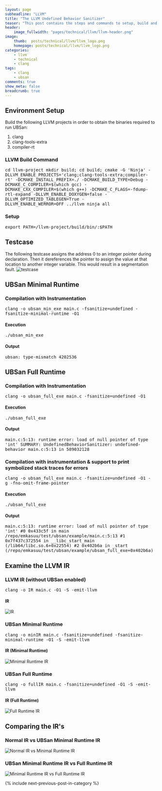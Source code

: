 ```yaml
---
layout: page
subheadline: "LLVM"
title: "The LLVM Undefined Behavior Sanitizer"
teaser: "This post contains the steps and commands to setup, build and run Undefined Behavior Sanitizer on a small C example. We also do a customary investigation into the LLVM IR generated for different UBSan instrumentations and compare them at a high level."
header:
    image_fullwidth: "pages/technical/llvm/llvm-header.png"
image:
    thumb:  posts/technical/llvm/llvm_logo.png
    homepage: posts/technical/llvm/llvm_logo.png
categories:
    - llvm
    - technical
    - clang
tags:
    - clang
    - ubsan
comments: true
show_meta: false
breadcrumb: true
---
```


## Environment Setup
Build the following LLVM projects in order to obtain the binaries required to run UBSan:
1. clang
2. clang-tools-extra
3. compiler-rt

### LLVM Build Command
<kbd>
cd llvm-project
mkdir build; cd build;
cmake -G 'Ninja' -DLLVM_ENABLE_PROJECTS='clang;clang-tools-extra;compiler-rt' -DCMAKE_INSTALL_PREFIX=./ -DCMAKE_BUILD_TYPE=Debug -DCMAKE_C_COMPILER=$(which gcc) -DCMAKE_CXX_COMPILER=$(which g++) -DCMAKE_C_FLAGS=-fdump-rtl-expand -DLLVM_ENABLE_DOXYGEN=false -DLLVM_OPTIMIZED_TABLEGEN=True -DLLVM_ENABLE_WERROR=OFF ../llvm
ninja all
</kbd>

### Setup
<kbd>
export PATH=<path_to_llvm_repo_dir>/llvm-project/build/bin/:$PATH        
</kbd> 

## Testcase
The following testcase assigns the address 0 to an integer pointer during declaration. Then it dereferences the pointer to assign the value at that location to another integer variable. This would result in a segmentation fault.
![testcase]({{site.urlimg}}posts\technical\llvm\ubsanIntro\testcase.PNG)

## UBSan Minimal Runtime
### Compilation with Instrumentation
<kbd>
clang -o ubsan_min_exe main.c -fsanitize=undefined -fsanitize-minimal-runtime -O1
</kbd>

#### Execution
<kbd>
./ubsan_min_exe
</kbd>

#### Output
<kbd>
	ubsan: type-mismatch
	4202536
</kbd>

## UBSan Full Runtime
### Compilation with Instrumentation
<kbd>
clang -o ubsan_full_exe main.c -fsanitize=undefined -O1
</kbd>

#### Execution
<kbd>
./ubsan_full_exe
</kbd>

#### Output
<kbd>
	main.c:5:13: runtime error: load of null pointer of type 'int'
	SUMMARY: UndefinedBehaviorSanitizer: undefined-behavior main.c:5:13 in 
	589032128
</kbd>

### Compilation with instrumentation & support to print symbolized stack traces for errors
<kbd>
clang -o ubsan_full_exe main.c -fsanitize=undefined -O1 -g -fno-omit-frame-pointer
</kbd>

#### Execution
<kbd>
./ubsan_full_exe
</kbd>

#### Output
<kbd>
main.c:5:13: runtime error: load of null pointer of type 'int'
#0 0x433c5f in main /repo/emkasuu/test/ubsan/example/main.c:5:13
#1 0x7f437c372554 in __libc_start_main (/lib64/libc.so.6+0x22554)
#2 0x402b6a in _start (/repo/emkasuu/test/ubsan/example/ubsan_full_exe+0x402b6a)
</kbd>

## Examine the LLVM IR
### LLVM IR (without UBSan enabled)
<kbd>
clang -o IR main.c -O1 -S -emit-llvm
</kbd>

#### IR
![IR]({{site.urlimg}}posts\technical\llvm\ubsanIntro\IR.PNG)

### UBSan Minimal Runtime
<kbd>
clang -o minIR main.c -fsanitize=undefined -fsanitize-minimal-runtime -O1 -S -emit-llvm
</kbd>

#### IR (Minimal Runtime)
![Minimal Runtime IR]({{site.urlimg}}posts\technical\llvm\ubsanIntro\minIR.PNG)

### UBSan Full Runtime
<kbd>
clang -o fullIR main.c -fsanitize=undefined -O1 -S -emit-llvm
</kbd>

#### IR (Full Runtime)
![Full Runtime IR]({{site.urlimg}}posts\technical\llvm\ubsanIntro\fullIR.PNG)

## Comparing the IR's
### Normal IR vs UBSan Minimal Runtime IR
![Normal IR vs Minimal Runtime IR]({{site.urlimg}}posts\technical\llvm\ubsanIntro\IRminIRDiff.PNG)

### UBSan Minimal Runtime IR vs Full Runtime IR
![Minimal Runtime IR vs Full Runtime IR]({{site.urlimg}}posts\technical\llvm\ubsanIntro\minIRFullIRDiff.PNG)


{% include next-previous-post-in-category %}
